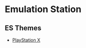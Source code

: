 # Emulation Station

## ES Themes
- [PlayStation X](https://github.com/pajarorrojo/es-theme-PlayStation-X)
